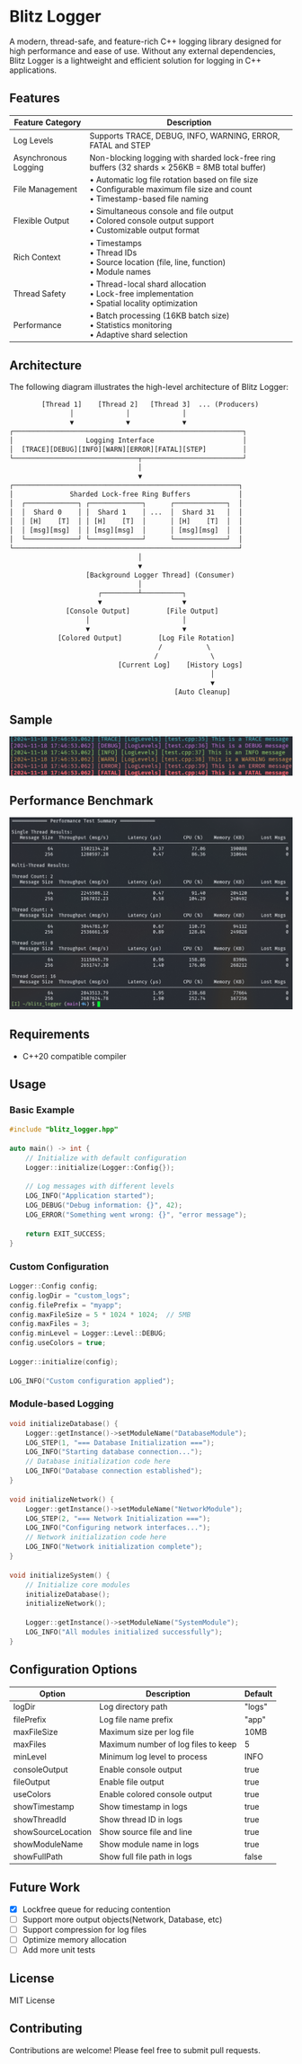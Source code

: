 # Blitz Logger

A modern, thread-safe, and feature-rich C++ logging library designed for high performance and ease of use. Without any external dependencies, Blitz Logger is a lightweight and efficient solution for logging in C++ applications.

## Features

| Feature Category     | Description                                                                                                                     |
| -------------------- | ------------------------------------------------------------------------------------------------------------------------------- |
| Log Levels           | Supports TRACE, DEBUG, INFO, WARNING, ERROR, FATAL and STEP                                                                     |
| Asynchronous Logging | Non-blocking logging with sharded lock-free ring buffers (32 shards × 256KB = 8MB total buffer)                                 |
| File Management      | • Automatic log file rotation based on file size<br>• Configurable maximum file size and count<br>• Timestamp-based file naming |
| Flexible Output      | • Simultaneous console and file output<br>• Colored console output support<br>• Customizable output format                      |
| Rich Context         | • Timestamps<br>• Thread IDs<br>• Source location (file, line, function)<br>• Module names                                      |
| Thread Safety        | • Thread-local shard allocation<br>• Lock-free implementation<br>• Spatial locality optimization                                |
| Performance          | • Batch processing (16KB batch size)<br>• Statistics monitoring<br>• Adaptive shard selection                                   |

## Architecture

The following diagram illustrates the high-level architecture of Blitz Logger:

```
        [Thread 1]    [Thread 2]   [Thread 3]  ... (Producers)
               │             │             │
               ▼             ▼             ▼
┌─────────────────────────────────────────────────────────┐
│                  Logging Interface                      │
│  [TRACE][DEBUG][INFO][WARN][ERROR][FATAL][STEP]         │
└───────────────────────────────┬─────────────────────────┘
                                │
                                ▼
┌────────────────────────────────────────────────────────┐
│              Sharded Lock-free Ring Buffers            │
│  ┌─────────────┐ ┌─────────────┐      ┌─────────────┐  │
│  │  Shard 0    │ │  Shard 1    │ ...  │  Shard 31   │  │
│  │ [H]    [T]  │ │ [H]    [T]  │      │ [H]    [T]  │  │
│  │ [msg][msg]  │ │ [msg][msg]  │      │ [msg][msg]  │  │
│  └─────────────┘ └─────────────┘      └─────────────┘  │
└────────────────────────────────────────────────────────┘
                                │
                                ▼
                   [Background Logger Thread] (Consumer)
                                │
                      ┌─────────┴──────────┐
                      ▼                    ▼
              [Console Output]         [File Output]
                   │                       │
                   ▼                       ▼
            [Colored Output]         [Log File Rotation]
                                     /           \
                                    /             \
                           [Current Log]    [History Logs]
                                                  │
                                                  ▼
                                         [Auto Cleanup]

```

## Sample

![Sample](sample.png)

## Performance Benchmark

![Performance](performance.png)

## Requirements

- C++20 compatible compiler

## Usage

### Basic Example

```cpp
#include "blitz_logger.hpp"

auto main() -> int {
    // Initialize with default configuration
    Logger::initialize(Logger::Config{});

    // Log messages with different levels
    LOG_INFO("Application started");
    LOG_DEBUG("Debug information: {}", 42);
    LOG_ERROR("Something went wrong: {}", "error message");

    return EXIT_SUCCESS;
}
```

### Custom Configuration

```cpp
Logger::Config config;
config.logDir = "custom_logs";
config.filePrefix = "myapp";
config.maxFileSize = 5 * 1024 * 1024;  // 5MB
config.maxFiles = 3;
config.minLevel = Logger::Level::DEBUG;
config.useColors = true;

Logger::initialize(config);

LOG_INFO("Custom configuration applied");
```

### Module-based Logging

```cpp
void initializeDatabase() {
    Logger::getInstance()->setModuleName("DatabaseModule");
    LOG_STEP(1, "=== Database Initialization ===");
    LOG_INFO("Starting database connection...");
    // Database initialization code here
    LOG_INFO("Database connection established");
}

void initializeNetwork() {
    Logger::getInstance()->setModuleName("NetworkModule");
    LOG_STEP(2, "=== Network Initialization ===");
    LOG_INFO("Configuring network interfaces...");
    // Network initialization code here
    LOG_INFO("Network initialization complete");
}

void initializeSystem() {
    // Initialize core modules
    initializeDatabase();
    initializeNetwork();

    Logger::getInstance()->setModuleName("SystemModule");
    LOG_INFO("All modules initialized successfully");
}
```

## Configuration Options

| Option             | Description                         | Default |
| ------------------ | ----------------------------------- | ------- |
| logDir             | Log directory path                  | "logs"  |
| filePrefix         | Log file name prefix                | "app"   |
| maxFileSize        | Maximum size per log file           | 10MB    |
| maxFiles           | Maximum number of log files to keep | 5       |
| minLevel           | Minimum log level to process        | INFO    |
| consoleOutput      | Enable console output               | true    |
| fileOutput         | Enable file output                  | true    |
| useColors          | Enable colored console output       | true    |
| showTimestamp      | Show timestamp in logs              | true    |
| showThreadId       | Show thread ID in logs              | true    |
| showSourceLocation | Show source file and line           | true    |
| showModuleName     | Show module name in logs            | true    |
| showFullPath       | Show full file path in logs         | false   |

## Future Work

- [x] Lockfree queue for reducing contention
- [ ] Support more output objects(Network, Database, etc)
- [ ] Support compression for log files
- [ ] Optimize memory allocation
- [ ] Add more unit tests

## License

MIT License

## Contributing

Contributions are welcome! Please feel free to submit pull requests.
